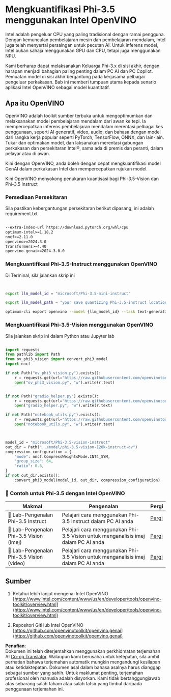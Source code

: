 <!--
CO_OP_TRANSLATOR_METADATA:
{
  "original_hash": "3139a6a82f357a9f90f1fe51c4caf65a",
  "translation_date": "2025-07-16T22:03:12+00:00",
  "source_file": "md/01.Introduction/04/UsingIntelOpenVINOQuantifyingPhi.md",
  "language_code": "ms"
}
-->
# **Mengkuantifikasi Phi-3.5 menggunakan Intel OpenVINO**

Intel adalah pengeluar CPU yang paling tradisional dengan ramai pengguna. Dengan kemunculan pembelajaran mesin dan pembelajaran mendalam, Intel juga telah menyertai persaingan untuk pecutan AI. Untuk inferens model, Intel bukan sahaja menggunakan GPU dan CPU, tetapi juga menggunakan NPU.

Kami berharap dapat melaksanakan Keluarga Phi-3.x di sisi akhir, dengan harapan menjadi bahagian paling penting dalam PC AI dan PC Copilot. Pemuatan model di sisi akhir bergantung pada kerjasama pelbagai pengeluar perkakasan. Bab ini memberi tumpuan utama kepada senario aplikasi Intel OpenVINO sebagai model kuantitatif.


## **Apa itu OpenVINO**

OpenVINO adalah toolkit sumber terbuka untuk mengoptimumkan dan melaksanakan model pembelajaran mendalam dari awan ke tepi. Ia mempercepatkan inferens pembelajaran mendalam merentasi pelbagai kes penggunaan, seperti AI generatif, video, audio, dan bahasa dengan model dari rangka kerja popular seperti PyTorch, TensorFlow, ONNX, dan lain-lain. Tukar dan optimakan model, dan laksanakan merentasi gabungan perkakasan dan persekitaran Intel®, sama ada di premis dan peranti, dalam pelayar atau di awan.

Kini dengan OpenVINO, anda boleh dengan cepat mengkuantifikasi model GenAI dalam perkakasan Intel dan mempercepatkan rujukan model.

Kini OpenVINO menyokong penukaran kuantisasi bagi Phi-3.5-Vision dan Phi-3.5 Instruct

### **Persediaan Persekitaran**

Sila pastikan kebergantungan persekitaran berikut dipasang, ini adalah requirement.txt 

```txt

--extra-index-url https://download.pytorch.org/whl/cpu
optimum-intel>=1.18.2
nncf>=2.11.0
openvino>=2024.3.0
transformers>=4.40
openvino-genai>=2024.3.0.0

```

### **Mengkuantifikasi Phi-3.5-Instruct menggunakan OpenVINO**

Di Terminal, sila jalankan skrip ini


```bash


export llm_model_id = "microsoft/Phi-3.5-mini-instruct"

export llm_model_path = "your save quantizing Phi-3.5-instruct location"

optimum-cli export openvino --model {llm_model_id} --task text-generation-with-past --weight-format int4 --group-size 128 --ratio 0.6  --sym  --trust-remote-code {llm_model_path}


```

### **Mengkuantifikasi Phi-3.5-Vision menggunakan OpenVINO**

Sila jalankan skrip ini dalam Python atau Jupyter lab

```python

import requests
from pathlib import Path
from ov_phi3_vision import convert_phi3_model
import nncf

if not Path("ov_phi3_vision.py").exists():
    r = requests.get(url="https://raw.githubusercontent.com/openvinotoolkit/openvino_notebooks/latest/notebooks/phi-3-vision/ov_phi3_vision.py")
    open("ov_phi3_vision.py", "w").write(r.text)


if not Path("gradio_helper.py").exists():
    r = requests.get(url="https://raw.githubusercontent.com/openvinotoolkit/openvino_notebooks/latest/notebooks/phi-3-vision/gradio_helper.py")
    open("gradio_helper.py", "w").write(r.text)

if not Path("notebook_utils.py").exists():
    r = requests.get(url="https://raw.githubusercontent.com/openvinotoolkit/openvino_notebooks/latest/utils/notebook_utils.py")
    open("notebook_utils.py", "w").write(r.text)



model_id = "microsoft/Phi-3.5-vision-instruct"
out_dir = Path("../model/phi-3.5-vision-128k-instruct-ov")
compression_configuration = {
    "mode": nncf.CompressWeightsMode.INT4_SYM,
    "group_size": 64,
    "ratio": 0.6,
}
if not out_dir.exists():
    convert_phi3_model(model_id, out_dir, compression_configuration)

```

### **🤖 Contoh untuk Phi-3.5 dengan Intel OpenVINO**

| Makmal    | Pengenalan | Pergi |
| -------- | ------- |  ------- |
| 🚀 Lab-Pengenalan Phi-3.5 Instruct  | Pelajari cara menggunakan Phi-3.5 Instruct dalam PC AI anda    |  [Pergi](../../../../../code/09.UpdateSamples/Aug/intel-phi35-instruct-zh.ipynb)    |
| 🚀 Lab-Pengenalan Phi-3.5 Vision (imej) | Pelajari cara menggunakan Phi-3.5 Vision untuk menganalisis imej dalam PC AI anda      |  [Pergi](../../../../../code/09.UpdateSamples/Aug/intel-phi35-vision-img.ipynb)    |
| 🚀 Lab-Pengenalan Phi-3.5 Vision (video)   | Pelajari cara menggunakan Phi-3.5 Vision untuk menganalisis imej dalam PC AI anda    |  [Pergi](../../../../../code/09.UpdateSamples/Aug/intel-phi35-vision-video.ipynb)    |



## **Sumber**

1. Ketahui lebih lanjut mengenai Intel OpenVINO [https://www.intel.com/content/www/us/en/developer/tools/openvino-toolkit/overview.html](https://www.intel.com/content/www/us/en/developer/tools/openvino-toolkit/overview.html)

2. Repositori GitHub Intel OpenVINO [https://github.com/openvinotoolkit/openvino.genai](https://github.com/openvinotoolkit/openvino.genai)

**Penafian**:  
Dokumen ini telah diterjemahkan menggunakan perkhidmatan terjemahan AI [Co-op Translator](https://github.com/Azure/co-op-translator). Walaupun kami berusaha untuk ketepatan, sila ambil perhatian bahawa terjemahan automatik mungkin mengandungi kesilapan atau ketidaktepatan. Dokumen asal dalam bahasa asalnya harus dianggap sebagai sumber yang sahih. Untuk maklumat penting, terjemahan profesional oleh manusia adalah disyorkan. Kami tidak bertanggungjawab atas sebarang salah faham atau salah tafsir yang timbul daripada penggunaan terjemahan ini.